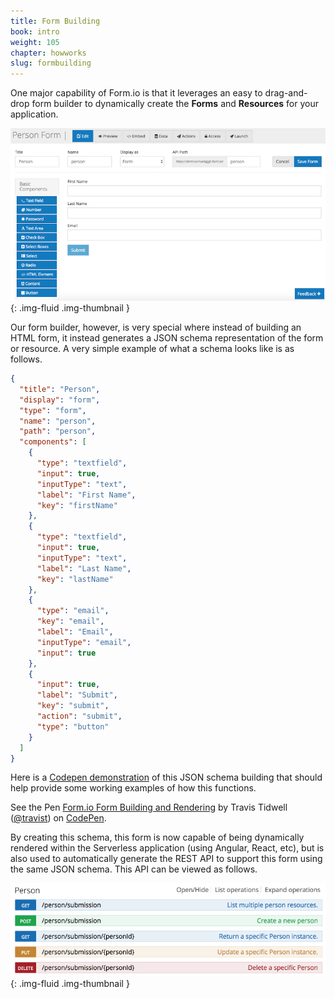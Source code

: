 ```yaml
---
title: Form Building
book: intro
weight: 105
chapter: howworks
slug: formbuilding
---
```

One major capability of Form.io is that it leverages an easy to drag-and-drop form builder to dynamically create the **Forms** and **Resources** for your application.

![](/assets/img/userguide/form-builder.png){: .img-fluid .img-thumbnail }

Our form builder, however, is very special where instead of building an HTML form, it instead generates a JSON schema representation of the form or resource. A very simple example of what a schema looks like is as follows.

``` json
{
  "title": "Person",
  "display": "form",
  "type": "form",
  "name": "person",
  "path": "person",
  "components": [
    {
      "type": "textfield",
      "input": true,
      "inputType": "text",
      "label": "First Name",
      "key": "firstName"
    },
    {
      "type": "textfield",
      "input": true,
      "inputType": "text",
      "label": "Last Name",
      "key": "lastName"
    },
    {
      "type": "email",
      "key": "email",
      "label": "Email",
      "inputType": "email",
      "input": true
    },
    {
      "input": true,
      "label": "Submit",
      "key": "submit",
      "action": "submit",
      "type": "button"
    }
  ]
}
```

Here is a [Codepen demonstration](http://codepen.io/travist/pen/rjdebX/) of this JSON schema building that should help provide some working examples of how this functions.

<p data-height="600" data-theme-id="0" data-slug-hash="rjdebX" data-default-tab="result" data-user="travist" data-embed-version="2" data-pen-title="Form.io Form Building and Rendering" class="codepen">See the Pen <a href="http://codepen.io/travist/pen/rjdebX/">Form.io Form Building and Rendering</a> by Travis Tidwell (<a href="http://codepen.io/travist">@travist</a>) on <a href="http://codepen.io">CodePen</a>.</p>
<script async src="https://production-assets.codepen.io/assets/embed/ei.js"></script>

By creating this schema, this form is now capable of being dynamically rendered within the Serverless application (using Angular, React, etc), but is also used to automatically generate the REST API to support this form using the same JSON schema. This API can be viewed as follows.

![](/assets/img/userguide/person-api.png){: .img-fluid .img-thumbnail }


